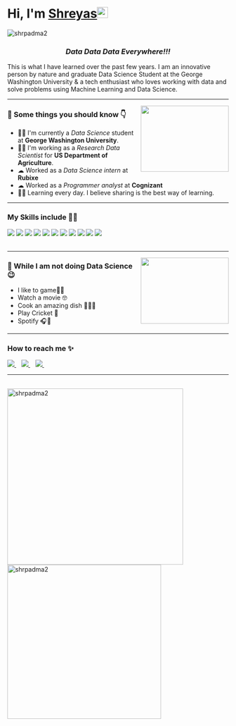 <h1><strong>Hi, I'm <a href="https://vipulshinde.com">Shreyas</a></strong><img src="https://raw.githubusercontent.com/syedareehaquasar/syedareehaquasar/master/gifs/Hi.gif" height="25px" width="25px"></h1>

<div align="left"> 
    <img src="https://komarev.com/ghpvc/?username=shrpadm2" alt="shrpadma2"> 
</div>

<h3 align="center"><em>Data Data Data Everywhere!!!</em></h3>

<p>This is what I have learned over the past few years. I am an innovative person by nature and graduate Data Science Student at the George Washington University & a tech enthusiast who loves working with data and solve problems using Machine Learning and Data Science.</p>

<hr>
<img align="right" src="https://media.giphy.com/media/8DTnuPhxv0m4w/giphy.gif" height="150px" width="200px">
<h3>🚀 Some things you should know 👇</h3>
<ul>
<li>👨‍💻 I'm currently a <em>Data Science</em> student at <strong>George Washington University</strong>.</li>
<li>👨‍🔬 I'm working as a <em>Research Data Scientist</em> for <strong>US Department of Agriculture</strong>.</li>
<li>☁  Worked as a <em>Data Science intern</em> at <strong>Rubixe</strong></li>
<li>☁  Worked as a <em>Programmer analyst</em> at <strong>Cognizant</strong></li>
<li>👨‍🎓 Learning every day. I believe sharing is the best way of learning.</li>
</ul>
<hr>

<h3>My Skills include 👨‍💻</h3>
<div>
    <img src="https://img.shields.io/badge/python-%2314354C.svg?style=for-the-badge&logo=python&logoColor=white">
    <img src="https://img.shields.io/badge/R-276DC3?style=for-the-badge&logo=r&logoColor=white">
    <img src="https://img.shields.io/badge/MySQL-00000F?style=for-the-badge&logo=mysql&logoColor=white">
    <img src="https://img.shields.io/badge/scikit--learn-%23F7931E.svg?style=for-the-badge&logo=scikit-learn&logoColor=white">
    <img src="https://img.shields.io/badge/pandas-%23150458.svg?style=for-the-badge&logo=pandas&logoColor=white">
    <img src="https://img.shields.io/badge/numpy-%23013243.svg?style=for-the-badge&logo=numpy&logoColor=white">
    <img src="https://img.shields.io/badge/git-%23F05033.svg?style=for-the-badge&logo=git&logoColor=white">
    <img src="https://img.shields.io/badge/html5-%23E34F26.svg?style=for-the-badge&logo=html5&logoColor=white">
    <img src="https://img.shields.io/badge/css3-%231572B6.svg?style=for-the-badge&logo=css3&logoColor=white">
    <img src="https://img.shields.io/badge/Microsoft_Excel-217346?style=for-the-badge&logo=microsoft-excel&logoColor=white">
    <img src="https://img.shields.io/badge/Microsoft_SQL_Server-CC2927?style=for-the-badge&logo=microsoft-sql-server&logoColor=white">
    
   
    
</div>
<br>
<hr>

<img align="right" src="https://thumbs.gfycat.com/WigglyDopeyLeopardseal-max-1mb.gif" height="150px" width="200px">
<h3>🦄 While I am not doing Data Science 😉</h3>
<ul>
    <li>I like to game🏋️‍♂️</li>
    <li>Watch a movie  🤓</li>
    <li>Cook an amazing dish 👨‍🍳😋</li>
    <li>Play Cricket 🏏</li>
    <li> Spotify 🎧💚</li>
</ul>
<hr>

<h3>How to reach me ✨</h3>
<div>
    <a href="https://www.linkedin.com/in/shrpadma/">
        <img src="https://img.shields.io/badge/LinkedIn-0077B5?style=for-the-badge&logo=linkedin&logoColor=white" >
    </a>&nbsp;&nbsp;
    <a href="mailto: shreyas_sp98@gmail.com">
        <img src="https://img.shields.io/badge/Gmail-D14836?style=for-the-badge&logo=gmail&logoColor=white" >
    </a>&nbsp;&nbsp;
    <a href="https://github.com/shrpadma2/">
        <img src="https://img.shields.io/badge/GitHub-100000?style=for-the-badge&logo=github&logoColor=white">
    </a>&nbsp;&nbsp;
   
</div>
<hr>
<br>
<div >
    <img align="left" src="https://github-readme-stats.vercel.app/api?username=shrpadma2&count_private=true&show_icons=true&theme=radical"  width="400px" alt="shrpadma2">
    &nbsp;&nbsp;
    &nbsp;&nbsp;
    <img align="center" src="https://github-readme-stats.vercel.app/api/top-langs/?username=shrpadma2&layout=compact&theme=radical"  width="350px" alt="shrpadma2">
</div>

